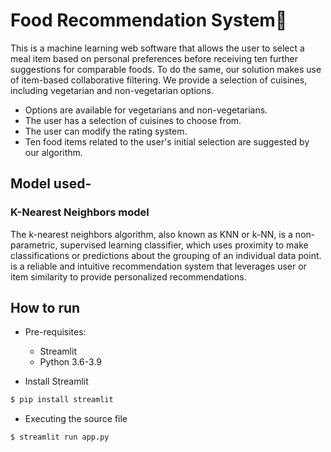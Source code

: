 # Food Recommendation System🍱

This is a machine learning web software that allows the user to select a meal item based on personal preferences before receiving ten further suggestions for comparable foods. To do the same, our solution makes use of item-based collaborative filtering. We provide a selection of cuisines, including vegetarian and non-vegetarian options.

- Options are available for vegetarians and non-vegetarians.
- The user has a selection of cuisines to choose from.
- The user can modify the rating system.
- Ten food items related to the user's initial selection are suggested by our algorithm.

## Model used-
### K-Nearest Neighbors model
The k-nearest neighbors algorithm, also known as KNN or k-NN, is a non-parametric, supervised learning classifier, which uses proximity to make classifications or predictions about the grouping of an individual data point. is a reliable and intuitive recommendation system that leverages user or item similarity to provide personalized recommendations.


## How to run

* Pre-requisites:
	-  Streamlit
	-  Python 3.6-3.9

* Install Streamlit
```bash
$ pip install streamlit
```

* Executing the source file

```bash
$ streamlit run app.py
```
